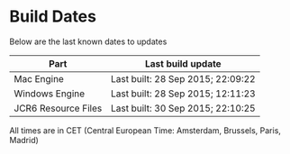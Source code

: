 # Build Dates

Below are the last known dates to updates

Part | Last build update
-----|-----
Mac Engine | Last built: 28 Sep 2015; 22:09:22
Windows Engine | Last built: 28 Sep 2015; 12:11:23
JCR6 Resource Files | Last built: 30 Sep 2015; 22:10:25
All times are in CET (Central European Time: Amsterdam, Brussels, Paris, Madrid)



